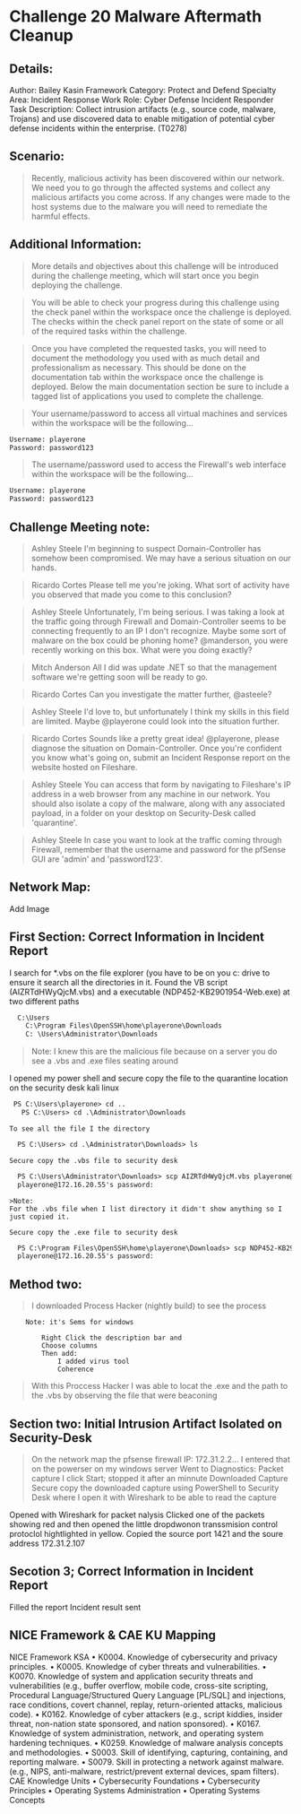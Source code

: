 # Challenge 20 Malware Aftermath Cleanup

Details:
-

Author: Bailey Kasin
Framework Category: Protect and Defend
Specialty Area: Incident Response
Work Role: Cyber Defense Incident Responder
Task Description: Collect intrusion artifacts (e.g., source code, malware, Trojans) and use discovered data to enable mitigation of potential cyber defense incidents within the enterprise. (T0278)


Scenario:
-


>Recently, malicious activity has been discovered within our network. We need you to go through the affected systems and collect any malicious artifacts you come across. If any changes were made to the host systems due to the malware you will need to remediate the harmful effects.

Additional Information:
-

>More details and objectives about this challenge will be introduced during the challenge meeting, which will start once you begin deploying the challenge.

>You will be able to check your progress during this challenge using the check panel within the workspace once the challenge is deployed. The checks within the check panel report on the state of some or all of the required tasks within the challenge.

>Once you have completed the requested tasks, you will need to document the methodology you used with as much detail and professionalism as necessary. This should be done on the documentation tab within the workspace once the challenge is deployed. Below the main documentation section be sure to include a tagged list of applications you used to complete the challenge.

>Your username/password to access all virtual machines and services within the workspace will be the following...

```html
Username: playerone
Password: password123
```

>The username/password used to access the Firewall's web interface within the workspace will be the following...

```html
Username: playerone
Password: password123
```


Challenge Meeting note:
-

>Ashley Steele
I'm beginning to suspect Domain-Controller has somehow been compromised. We may have a serious situation on our hands.

>Ricardo Cortes
Please tell me you're joking. What sort of activity have you observed that made you come to this conclusion?

>Ashley Steele
Unfortunately, I'm being serious. I was taking a look at the traffic going through Firewall and Domain-Controller seems to be connecting frequently to an IP I don't recognize. Maybe some sort of malware on the box could be phoning home? @manderson, you were recently working on this box. What were you doing exactly?

>Mitch Anderson
All I did was update .NET so that the management software we're getting soon will be ready to go.

>Ricardo Cortes
Can you investigate the matter further, @asteele?

>Ashley Steele
I'd love to, but unfortunately I think my skills in this field are limited. Maybe @playerone could look into the situation further.

>Ricardo Cortes
Sounds like a pretty great idea! @playerone, please diagnose the situation on Domain-Controller. Once you're confident you know what's going on, submit an Incident Response report on the website hosted on Fileshare.

>Ashley Steele
You can access that form by navigating to Fileshare's IP address in a web browser from any machine in our network. You should also isolate a copy of the malware, along with any associated payload, in a folder on your desktop on Security-Desk called 'quarantine'.

>Ashley Steele
In case you want to look at the traffic coming through Firewall, remember that the username and password for the pfSense GUI are 'admin' and 'password123'.


Network Map:
-

Add Image


First Section: Correct Information in Incident Report
-

I search for *.vbs on the file explorer (you have to be on you c: drive to ensure it search all the directories in it.
Found the VB script (AIZRTdHWyQjcM.vbs) and a executable (NDP452-KB2901954-Web.exe) at two different paths

```html
  C:\Users
	C:\Program Files\OpenSSH\home\playerone\Downloads
	C: \Users\Administrator\Downloads
```

>	Note:
	I knew this are the malicious file because on a server you do see a .vbs and .exe files seating around
	
I opened my power shell and secure copy the file to the quarantine location on the security desk kali linux
	
 ```html
  PS C:\Users\playerone> cd ..
	PS C:\Users> cd .\Administrator\Downloads
 ```
  
	To see all the file I the directory
  
  ```html
	PS C:\Users> cd .\Administrator\Downloads> ls
  ```
  
	Secure copy the .vbs file to security desk
  
  ```html
	PS C:\Users\Administrator\Downloads> scp AIZRTdHWyQjcM.vbs playerone@172.16.20.55:~/Desktop/quarantine
	playerone@172.16.20.55's password:
  ```
  
	>Note: 
	For the .vbs file when I list directory it didn't show anything so I just copied it.
	
	Secure copy the .exe file to security desk
  
  ```html
	PS C:\Program Files\OpenSSH\home\playerone\Downloads> scp NDP452-KB2901954-Web.exe playerone@172.16.20.55:~/Desktop/quarantine
	playerone@172.16.20.55's password:
  ```
	
  
Method two:
-

>I downloaded Process Hacker (nightly build) to see the process  

		Note: it's Sems for windows
			
			Right Click the description bar and 
			Choose columns
			Then add:
				I added virus tool
				Coherence
		
>With this Proccess Hacker  I was able to locat the .exe and the path to the .vbs by observing the file that were beaconing
 

Section two: Initial Intrusion Artifact Isolated on Security-Desk
-

>On the network map the pfsense firewall IP: 172.31.2.2...
I entered that on the powerser on my windows server
		Went to Diagnostics:
		Packet capture
    I click Start;
    stopped it after an minnute
    Downloaded Capture
    Secure copy the downloaded capture using PowerShell to Security Desk where I open it with Wireshark to be able to read the capture
    
Opened with Wireshark for packet nalysis
Clicked one of the packets showing red and then opened the little dropdwonon  transsmision control protoclol hightlighted in yellow. 
Copied the source port 1421 and the soure address 172.31.2.107


Secotion 3;  Correct Information in Incident Report
-
Filled the report
Incident result sent


NICE Framework & CAE KU Mapping
-

NICE Framework KSA
• K0004. Knowledge of cybersecurity and privacy principles.
• K0005. Knowledge of cyber threats and vulnerabilities.
• K0070. Knowledge of system and application security threats and vulnerabilities (e.g., buffer overflow, mobile code, cross-site scripting, Procedural Language/Structured Query Language [PL/SQL] and injections, race conditions, covert channel, replay, return-oriented attacks, malicious code).
• K0162. Knowledge of cyber attackers (e.g., script kiddies, insider threat, non-nation state sponsored, and nation sponsored).
• K0167. Knowledge of system administration, network, and operating system hardening techniques.
• K0259. Knowledge of malware analysis concepts and methodologies.
• S0003. Skill of identifying, capturing, containing, and reporting malware.
• S0079. Skill in protecting a network against malware. (e.g., NIPS, anti-malware, restrict/prevent external devices, spam filters).
CAE Knowledge Units
• Cybersecurity Foundations
• Cybersecurity Principles
• Operating Systems Administration
• Operating Systems Concepts







